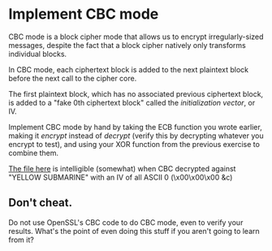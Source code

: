 # Implement CBC mode

CBC mode is a block cipher mode that allows us to encrypt
irregularly-sized messages, despite the fact that a block cipher
natively only transforms individual blocks.

In CBC mode, each ciphertext block is added to the next plaintext
block before the next call to the cipher core.

The first plaintext block, which has no associated previous ciphertext
block, is added to a "fake 0th ciphertext block" called the
*initialization vector*, or IV.

Implement CBC mode by hand by taking the ECB function you wrote
earlier, making it *encrypt* instead of *decrypt* (verify this by
decrypting whatever you encrypt to test), and using your XOR function
from the previous exercise to combine them.

[The file here](https://github.com/wasamasa/cryptopals/blob/master/02/10.txt) is intelligible (somewhat) when CBC decrypted
against "YELLOW SUBMARINE" with an IV of all ASCII 0 (\x00\x00\x00 &c)

## Don't cheat.

Do not use OpenSSL's CBC code to do CBC mode, even to verify your
results. What's the point of even doing this stuff if you aren't going
to learn from it?
